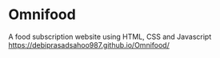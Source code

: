# Omnifood
A food subscription website using HTML, CSS and Javascript
https://debiprasadsahoo987.github.io/Omnifood/
